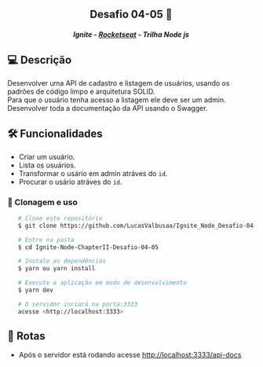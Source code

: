 <h2 align="center">Desafio 04-05 🚀</h2>
<h5 align="center">Ignite - <a href="https://rocketseat.com.br/" >Rocketseat</a> - Trilha Node js</h5>

## 💻 Descrição

Desenvolver uma API de cadastro e listagem de usuários, usando os padrões de código limpo e arquitetura SOLID. <br/>
Para que o usuário tenha acesso a listagem ele deve ser um admin.<br/>
Desenvolver toda a documentação da API usando o Swagger.

## 🛠️ Funcionalidades

- Criar um usuário.
- Lista os usuários.
- Transformar o usário em admin atráves do `id`.
- Procurar o usário atráves do `id`.

### 📝 Clonagem e uso

```bash
   # Clone este repositório
   $ git clone https://github.com/LucasValbusaa/Ignite_Node_Desafio-04-05.git

   # Entre na pasta
   $ cd Ignite-Node-ChapterII-Desafio-04-05

   # Instale as dependências
   $ yarn ou yarn install

   # Execute a aplicação em modo de desenvolvimento
   $ yarn dev

   # O servidor inciará na porta:3333
   acesse <http://localhost:3333>
```

## 🔗 Rotas

- Após o servidor está rodando acesse <http://localhost:3333/api-docs>
